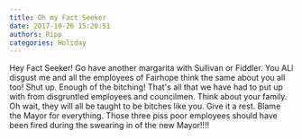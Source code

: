 ```yaml
---
title: Oh my Fact Seeker
date: 2017-10-26 15:20:51
authors: Ripp
categories: Holiday
---
```


 Hey Fact Seeker!  Go have another margarita with Sullivan or Fiddler. You ALl disgust me and all the employees of Fairhope think the same about you all too!  Shut up. Enough of the bitching!  That's all that we have had to put up with from disgruntled employees and councilmen. Think about your family. Oh wait, they will all be taught to be bitches like you. Give it a rest. Blame the Mayor for everything. Those three piss poor employees should have been fired during the swearing in of the new Mayor!!!!